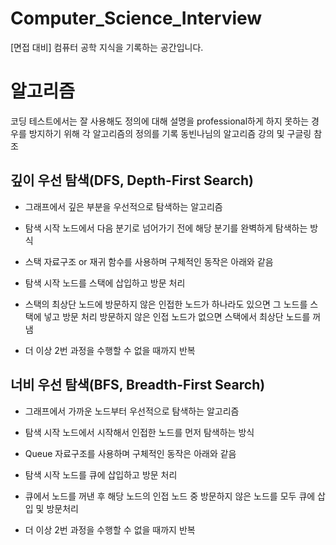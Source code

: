 # Computer_Science_Interview
[면접 대비] 컴퓨터 공학 지식을 기록하는 공간입니다.

# 알고리즘
코딩 테스트에서는 잘 사용해도 정의에 대해 설명을 professional하게 하지 못하는 경우를 방지하기 위해 각 알고리즘의 정의를 기록 동빈나님의 알고리즘 강의 및 구글링 참조

## 깊이 우선 탐색(DFS, Depth-First Search)
- 그래프에서 깊은 부분을 우선적으로 탐색하는 알고리즘

- 탐색 시작 노드에서 다음 분기로 넘어가기 전에 해당 분기를 완벽하게 탐색하는 방식

- 스택 자료구조 or 재귀 함수를 사용하며 구체적인 동작은 아래와 같음

- 탐색 시작 노드를 스택에 삽입하고 방문 처리

- 스택의 최상단 노드에 방문하지 않은 인접한 노드가 하나라도 있으면 그 노드를 스택에 넣고 방문 처리
방문하지 않은 인접 노드가 없으면 스택에서 최상단 노드를 꺼냄

- 더 이상 2번 과정을 수행할 수 없을 때까지 반복

  
## 너비 우선 탐색(BFS, Breadth-First Search)
- 그래프에서 가까운 노드부터 우선적으로 탐색하는 알고리즘

- 탐색 시작 노드에서 시작해서 인접한 노드를 먼저 탐색하는 방식

- Queue 자료구조를 사용하며 구체적인 동작은 아래와 같음

- 탐색 시작 노드를 큐에 삽입하고 방문 처리

- 큐에서 노드를 꺼낸 후 해당 노드의 인접 노드 중 방문하지 않은 노드를 모두 큐에 삽입 및 방문처리

- 더 이상 2번 과정을 수행할 수 없을 때까지 반복
  

